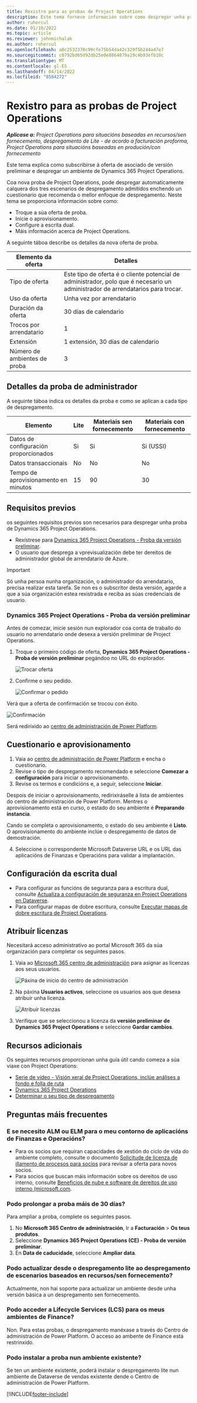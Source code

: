 ```yaml
---
title: Rexistro para as probas de Project Operations
description: Este tema fornece información sobre como despregar unha proba de Dynamics 365 Project Operations.
author: ruhercul
ms.date: 01/10/2022
ms.topic: article
ms.reviewer: johnmichalak
ms.author: ruhercul
ms.openlocfilehash: a0c2532370c99cfe75b54da42c329f5b244a47e7
ms.sourcegitcommit: c0792bd65d92db25e0e8864879a19c4b93efb10c
ms.translationtype: MT
ms.contentlocale: gl-ES
ms.lasthandoff: 04/14/2022
ms.locfileid: "8584272"
---
```

# <a name="sign-up-for-project-operations-trials"></a>Rexistro para as probas de Project Operations 

_**Aplícase a:** Project Operations para situacións baseadas en recursos/sen fornecemento, despregamento de Lite - de acordo a facturación proforma, Project Operations para situacións baseadas en produción/con fornecemento_ 



Este tema explica como subscribirse á oferta de asociado de versión preliminar e despregar un ambiente de Dynamics 365 Project Operations.

Coa nova proba de Project Operations, pode despregar automaticamente calquera dos tres escenarios de despregamento admitidos enchendo un cuestionario que recomenda o mellor enfoque de despregamento. Neste tema se proporciona información sobre como:

- Troque a súa oferta de proba.
- Inicie o aprovisionamento.
- Configure a escrita dual.
- Máis información acerca de Project Operations. 

A seguinte táboa describe os detalles da nova oferta de proba.

| **Elemento da oferta**               | **Detalles**                                  |
|------------------------------|----------------------------------------------|
| Tipo de oferta                   | Este tipo de oferta é o cliente potencial de administrador, polo que é necesario un administrador de arrendatarios para trocar. |
| Uso da oferta                    | Unha vez por arrendatario                          |
| Duración da oferta               | 30 días de calendario                             |
| Trocos por arrendatario       | 1                                            |
| Extensión                    | 1 extensión, 30 días de calendario               |
| Número de ambientes de proba | 3                                            |


## <a name="admin-trial-details"></a>Detalles da proba de administrador
A seguinte táboa indica os detalles da proba e como se aplican a cada tipo de despregamento.

| **Elemento**                      | **Lite**                                     | **Materiais sen fornecemento** | **Materiais con fornecemento** |
|-------------------------------|----------------------------------------------|---------------------------|-----------------------|
| Datos de configuración proporcionados           | Si                                          | Si                       | Si (USSI)            |
| Datos transaccionais            | No                                           | No                        | No                    |
| Tempo de aprovisionamento en minutos  | 15                                           | 90                        | 30                    |
 
## <a name="prerequisites"></a>Requisitos previos
os seguintes requisitos previos son necesarios para despregar unha proba de Dynamics 365 Project Operations.

- Rexístrese para [Dynamics 365 Project Operations - Proba da versión preliminar](https://www.aka.ms/try-po).
- O usuario que desprega a vprevisualización debe ter dereitos de administrador global de arrendatario de Azure.

> [!IMPORTANT]
> Só unha persoa nunha organización, o administrador do arrendatario, precisa realizar esta tarefa. Se non es o subscritor desta versión, agarde a que a súa organización estea rexistrada e reciba as súas credenciais de usuario.

### <a name="dynamics-365-project-operations---preview-trial"></a>Dynamics 365 Project Operations - Proba da versión preliminar 

Antes de comezar, inicie sesión nun explorador coa conta de traballo do usuario no arrendatario onde desexa a versión preliminar de Project Operations.

1. Troque o primeiro código de oferta, **Dynamics 365 Project Operations - Proba de versión preliminar** pegándoo no URL do explorador.

    ![Trocar oferta](./media/16RedeemFirstOfferNew.png)

2. Confirme o seu pedido.

    ![Confirmar o pedido](./media/17ConfirmOrderNew.png)

  Verá que a oferta de confirmación se trocou con éxito.

   ![Confirmación](./media/18OrderConfirmationNew.png)

  Será redirixido ao [centro de administración de Power Platform](https://admin.powerplatform.microsoft.com/projectoperationstrial).

## <a name="questionnaire-and-provisioning"></a>Cuestionario e aprovisionamento

1.  Vaia ao [centro de administración de Power Platform](https://admin.powerplatform.com/projectoperationstrial) e encha o cuestionario.  
2.  Revise o tipo de despregamento recomendado e seleccione **Comezar a configuración** para iniciar o aprovisionamento.
3.  Revise os termos e condicións e, a seguir, seleccione **Iniciar**.

   Despois de iniciar o aprovisionamento, redirixiráselle á lista de ambientes do centro de administración de Power Platform. Mentres o aprovisionamento está en curso, o estado do seu ambiente é **Preparando instancia**.
 
  Cando se completa o aprovisionamento, o estado do seu ambiente é **Listo**. O aprovisionamento do ambiente inclúe o despregamento de datos de demostración.
 
4.  Seleccione o correspondente Microsoft Dataverse URL e os URL das aplicacións de Finanzas e Operacións para validar a implantación.

## <a name="configuring-dual-write"></a>Configuración da escrita dual
- Para configurar as funcións de seguranza para a escritura dual, consulte [Actualiza a configuración de seguranza en Project Operations en Dataverse](resource-provision-new-environment.md).
- Para configurar mapas de dobre escritura, consulte [Executar mapas de dobre escritura de Project Operations](resource-provision-new-environment.md#run-project-operations-dual-write-maps).

## <a name="assign-licenses"></a>Atribuír licenzas

Necesitará acceso administrativo ao portal Microsoft 365 da súa organización para completar os seguintes pasos.

1. Vaia ao [Microsoft 365 centro de administración](https://portal.office.com/) para asignar as licenzas aos seus usuarios.

   ![Páxina de inicio do centro de administración](./media/14AdminPortal.png)

2. Na páxina **Usuarios activos**, seleccione os usuarios aos que desexa atribuír unha licenza.

   ![Atribuír licenzas](./media/15AssignLicenses.png)

3. Verifique que se seleccionou a licenza da **versión preliminar de Dynamics 365 Project Operations** e seleccione **Gardar cambios**.

## <a name="additional-resources"></a>Recursos adicionais

Os seguintes recursos proporcionan unha guía útil cando comeza a súa viaxe con Project Operations:

- [Serie de vídeo - Visión xeral de Project Operations, inclúe análises a fondo e folla de ruta](https://youtube.com/playlist?list=PLcakwueIHoT_LJ3Fr1tHnkPk5lioqE6uH)
- [Dynamics 365 Project Operations](/learn/modules/examine-dynamics-365-project-operations/)
- [Determinar o seu tipo de despregamento](determine-deployment-type.md)

## <a name="frequently-asked-questions"></a>Preguntas máis frecuentes

### <a name="what-if-i-require-alm-or-elm-for-my-finance-and-operations-apps-environment"></a>E se necesito ALM ou ELM para o meu contorno de aplicacións de Finanzas e Operacións?

- Para os socios que requiran capacidades de xestión do ciclo de vida do ambiente completo, consulte o documento [Solicitude de licenza de illamento de procesos para socios](https://experience.dynamics.com/requestlicense) para revisar a oferta para novos socios. 
- Para socios que buscan máis información sobre os dereitos de uso interno, consulte [Beneficios de nube e software de dereitos de uso interno (microsoft.com](https://partner.microsoft.com/membership/internal-use-software).

### <a name="can-i-extend-my-trial-beyond-30-days"></a>Podo prolongar a proba máis de 30 días?
Para ampliar a proba, complete os seguintes pasos.

1. No **Microsoft 365 Centro de administración**, Ir a **Facturación** > **Os teus produtos**.
2. Seleccione **Dynamics 365 Project Operations (CE) - Proba de versión preliminar**.
3. En **Data de caducidade**, seleccione **Ampliar data**.

### <a name="can-i-upgrade-from-the-lite-deployment-to-the-resourcenon-stocked-based-scenario-deployment"></a>Podo actualizar desde o despregamento lite ao despregamento de escenarios baseados en recursos/sen fornecemento?
Actualmente, non hai soporte para actualizar un ambiente desde unha versión básica a un despregamento sen fornecemento.

### <a name="can-i-access-lifecycle-services-lcs-for-my-finance-environments"></a>Podo acceder a Lifecycle Services (LCS) para os meus ambientes de Finance?  
Non. Para estas probas, o despregamento manéxase a través do Centro de administración de Power Platform. O acceso ao ambente de Finance está restrinxido.

### <a name="can-i-install-my-trial-on-an-existing-environment"></a>Podo instalar a proba nun ambiente existente?
Se ten un ambiente existente, poderá instalar o despregamento lite nun ambiente de Dataverse de vendas existente dende o Centro de administración de Power Platform.

[!INCLUDE[footer-include](../includes/footer-banner.md)]
